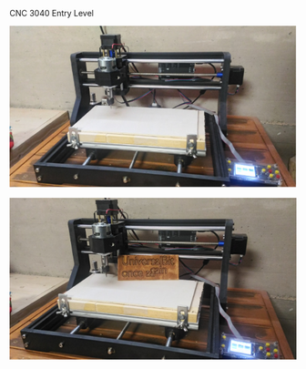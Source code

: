 CNC 3040 Entry Level

![image](https://github.com/universalbit-dev/CNC-Router/blob/main/CNC%20Router/cnc3040/cnc3040.jpg)

![image2](https://github.com/universalbit-dev/CNC-Router/blob/main/CNC%20Router/cnc3040/once_again.jpg)
